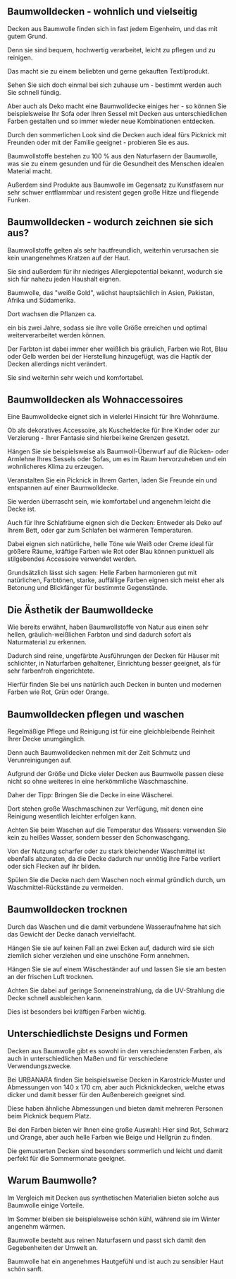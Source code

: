 Baumwolldecken - wohnlich und vielseitig
----------------------------------------

Decken aus Baumwolle finden sich in fast jedem Eigenheim, und das mit gutem Grund.

Denn sie sind bequem, hochwertig verarbeitet, leicht zu pflegen und zu reinigen.

Das macht sie zu einem beliebten und gerne gekauften Textilprodukt.

Sehen Sie sich doch einmal bei sich zuhause um - bestimmt werden auch Sie schnell fündig.

Aber auch als Deko macht eine Baumwolldecke einiges her - so können Sie beispielsweise Ihr Sofa oder Ihren Sessel mit Decken aus unterschiedlichen Farben gestalten und so immer wieder neue Kombinationen entdecken.

Durch den sommerlichen Look sind die Decken auch ideal fürs Picknick mit Freunden oder mit der Familie geeignet - probieren Sie es aus.

Baumwollstoffe bestehen zu 100 % aus den Naturfasern der Baumwolle, was sie zu einem gesunden und für die Gesundheit des Menschen idealen Material macht.

Außerdem sind Produkte aus Baumwolle im Gegensatz zu Kunstfasern nur sehr schwer entflammbar und resistent gegen große Hitze und fliegende Funken.

Baumwolldecken - wodurch zeichnen sie sich aus?
-----------------------------------------------

Baumwollstoffe gelten als sehr hautfreundlich, weiterhin verursachen sie kein unangenehmes Kratzen auf der Haut.

Sie sind außerdem für ihr niedriges Allergiepotential bekannt, wodurch sie sich für nahezu jeden Haushalt eignen.

Baumwolle, das "weiße Gold", wächst hauptsächlich in Asien, Pakistan, Afrika und Südamerika.

Dort wachsen die Pflanzen ca.

ein bis zwei Jahre, sodass sie ihre volle Größe erreichen und optimal weiterverarbeitet werden können.

Der Farbton ist dabei immer eher weißlich bis gräulich, Farben wie Rot, Blau oder Gelb werden bei der Herstellung hinzugefügt, was die Haptik der Decken allerdings nicht verändert.

Sie sind weiterhin sehr weich und komfortabel.

Baumwolldecken als Wohnaccessoires
----------------------------------

Eine Baumwolldecke eignet sich in vielerlei Hinsicht für Ihre Wohnräume.

Ob als dekoratives Accessoire, als Kuscheldecke für Ihre Kinder oder zur Verzierung - Ihrer Fantasie sind hierbei keine Grenzen gesetzt.

Hängen Sie sie beispielsweise als Baumwoll-Überwurf auf die Rücken- oder Armlehne Ihres Sessels oder Sofas, um es im Raum hervorzuheben und ein wohnlicheres Klima zu erzeugen.

Veranstalten Sie ein Picknick in Ihrem Garten, laden Sie Freunde ein und entspannen auf einer Baumwolldecke.

Sie werden überrascht sein, wie komfortabel und angenehm leicht die Decke ist.

Auch für Ihre Schlafräume eignen sich die Decken: Entweder als Deko auf Ihrem Bett, oder gar zum Schlafen bei wärmeren Temperaturen.

Dabei eignen sich natürliche, helle Töne wie Weiß oder Creme ideal für größere Räume, kräftige Farben wie Rot oder Blau können punktuell als stilgebendes Accessoire verwendet werden.

Grundsätzlich lässt sich sagen: Helle Farben harmonieren gut mit natürlichen, Farbtönen, starke, auffällige Farben eignen sich meist eher als Betonung und Blickfänger für bestimmte Gegenstände.

Die Ästhetik der Baumwolldecke
------------------------------

Wie bereits erwähnt, haben Baumwollstoffe von Natur aus einen sehr hellen, gräulich-weißlichen Farbton und sind dadurch sofort als Naturmaterial zu erkennen.

Dadurch sind reine, ungefärbte Ausführungen der Decken für Häuser mit schlichter, in Naturfarben gehaltener, Einrichtung besser geeignet, als für sehr farbenfroh eingerichtete.

Hierfür finden Sie bei uns natürlich auch Decken in bunten und modernen Farben wie Rot, Grün oder Orange.

Baumwolldecken pflegen und waschen
----------------------------------

Regelmäßige Pflege und Reinigung ist für eine gleichbleibende Reinheit Ihrer Decke unumgänglich.

Denn auch Baumwolldecken nehmen mit der Zeit Schmutz und Verunreinigungen auf.

Aufgrund der Größe und Dicke vieler Decken aus Baumwolle passen diese nicht so ohne weiteres in eine herkömmliche Waschmaschine.

Daher der Tipp: Bringen Sie die Decke in eine Wäscherei.

Dort stehen große Waschmaschinen zur Verfügung, mit denen eine Reinigung wesentlich leichter erfolgen kann.

Achten Sie beim Waschen auf die Temperatur des Wassers: verwenden Sie kein zu heißes Wasser, sondern besser den Schonwaschgang.

Von der Nutzung scharfer oder zu stark bleichender Waschmittel ist ebenfalls abzuraten, da die Decke dadurch nur unnötig ihre Farbe verliert oder sich Flecken auf ihr bilden.

Spülen Sie die Decke nach dem Waschen noch einmal gründlich durch, um Waschmittel-Rückstände zu vermeiden.

Baumwolldecken trocknen
-----------------------

Durch das Waschen und die damit verbundene Wasseraufnahme hat sich das Gewicht der Decke danach vervielfacht.

Hängen Sie sie auf keinen Fall an zwei Ecken auf, dadurch wird sie sich ziemlich sicher verziehen und eine unschöne Form annehmen.

Hängen Sie sie auf einem Wäscheständer auf und lassen Sie sie am besten an der frischen Luft trocknen.

Achten Sie dabei auf geringe Sonneneinstrahlung, da die UV-Strahlung die Decke schnell ausbleichen kann.

Dies ist besonders bei kräftigen Farben wichtig.

Unterschiedlichste Designs und Formen
-------------------------------------

Decken aus Baumwolle gibt es sowohl in den verschiedensten Farben, als auch in unterschiedlichen Maßen und für verschiedene Verwendungszwecke.

Bei URBANARA finden Sie beispielsweise Decken in Karostrick-Muster und Abmessungen von 140 x 170 cm, aber auch Picknickdecken, welche etwas dicker und damit besser für den Außenbereich geeignet sind.

Diese haben ähnliche Abmessungen und bieten damit mehreren Personen beim Picknick bequem Platz.

Bei den Farben bieten wir Ihnen eine große Auswahl: Hier sind Rot, Schwarz und Orange, aber auch helle Farben wie Beige und Hellgrün zu finden.

Die gemusterten Decken sind besonders sommerlich und leicht und damit perfekt für die Sommermonate geeignet.

Warum Baumwolle?
----------------

Im Vergleich mit Decken aus synthetischen Materialien bieten solche aus Baumwolle einige Vorteile.

Im Sommer bleiben sie beispielsweise schön kühl, während sie im Winter angenehm wärmen.

Baumwolle besteht aus reinen Naturfasern und passt sich damit den Gegebenheiten der Umwelt an.

Baumwolle hat ein angenehmes Hautgefühl und ist auch zu sensibler Haut schön sanft.
